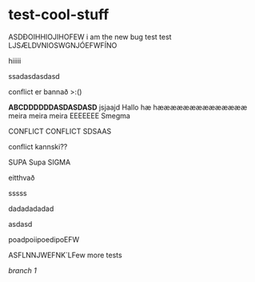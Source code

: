 # test-cool-stuff
ASDÐOIHHIOJIHOFEW
i am the new bug
test test
LJSÆLDVNIOSWGNJÓEFWFÍNO

hiiiii

ssadasdasdasd


conflict er bannað >:()

**ABCDDDDDDASDASDASD**
jsjaajd
Hallo hæ hææææææææææææææ meira meira meira
EEEEEEE
Smegma

 CONFLICT CONFLICT SDSAAS

conflict kannski??

SUPA Supa SIGMA

eitthvað

sssss


dadadadadad

asdasd 


poadpoiipoedipoEFW


ASFLNNJWEFNK´LFew
more tests


*branch 1*


